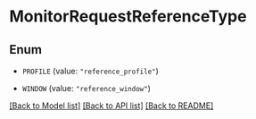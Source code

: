 # MonitorRequestReferenceType

## Enum


* `PROFILE` (value: `"reference_profile"`)

* `WINDOW` (value: `"reference_window"`)


[[Back to Model list]](../README.md#documentation-for-models) [[Back to API list]](../README.md#documentation-for-api-endpoints) [[Back to README]](../README.md)


